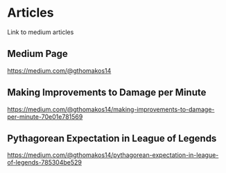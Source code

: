 # Articles
Link to medium articles


## Medium Page
https://medium.com/@gthomakos14


## Making Improvements to Damage per Minute
https://medium.com/@gthomakos14/making-improvements-to-damage-per-minute-70e01e781569


## Pythagorean Expectation in League of Legends
https://medium.com/@gthomakos14/pythagorean-expectation-in-league-of-legends-785304be529
